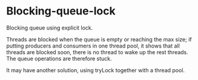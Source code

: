 # Blocking-queue-lock

Blocking queue using explicit lock.

Threads are blocked when the queue is empty or reaching the max size;  if putting producers and consumers in one thread pool, it shows that all threads are blocked soon, there is no thread to wake up the rest threads. The queue operations are therefore stuck. 

It may have another solution, using tryLock together with a thread pool. 

